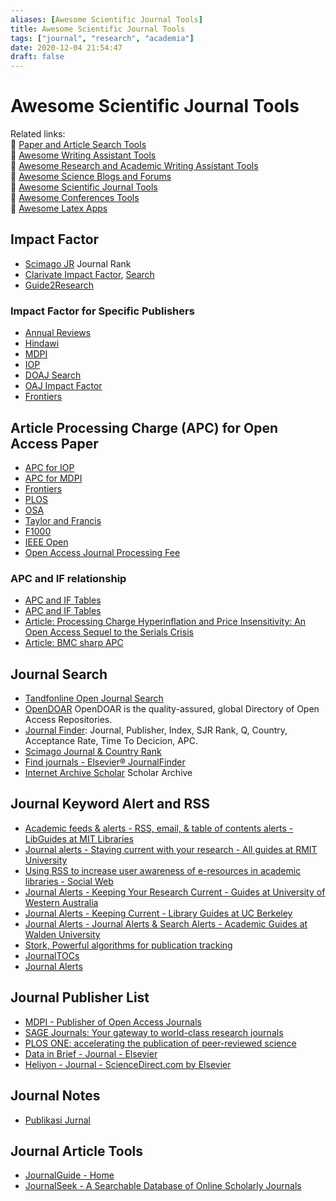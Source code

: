 ```yaml
---
aliases: [Awesome Scientific Journal Tools]
title: Awesome Scientific Journal Tools
tags: ["journal", "research", "academia"]
date: 2020-12-04 21:54:47
draft: false
---
```


# Awesome Scientific Journal Tools

Related links:  
🔗 [Paper and Article Search Tools](paper-search.md)  
🔗 [Awesome Writing Assistant Tools](/app/writing-assitant-app)  
🔗 [Awesome Research and Academic Writing Assistant Tools](paper-tool.md)  
🔗 [Awesome Science Blogs and Forums](/research/science-blog)  
🔗 [Awesome Scientific Journal Tools](journal-tool.md)  
🔗 [Awesome Conferences Tools](conference-tool.md)  
🔗 [Awesome Latex Apps](latex-tool.md)  

## Impact Factor

- [Scimago JR](https://www.scimagojr.com/journalrank.php) Journal Rank
- [Clarivate Impact Factor](https://clarivate.com/webofsciencegroup/essays/impact-factor/), [Search](https://mjl.clarivate.com/search-results)
- [Guide2Research](http://www.guide2research.com/)

### Impact Factor for Specific Publishers

- [Annual Reviews](https://www.annualreviews.org/about/impact-factors)
- [Hindawi](https://www.hindawi.com/journals/)
- [MDPI](https://www.mdpi.com/about/journals)
- [IOP](https://iopscience.iop.org/page/impactfactors)
- [DOAJ Search](https://doaj.org/)
- [OAJ Impact Factor](https://www.omicsonline.org/open-access-journals-impact-factors.php)
- [Frontiers](https://www.frontiersin.org/about/journal-impact-factors)

## Article Processing Charge (APC) for Open Access Paper

- [APC for IOP](https://publishingsupport.iopscience.iop.org/questions/article-publication-charge-pricing-and-the-costs-of-open-access-publishing/)
- [APC for MDPI](https://www.mdpi.com/apc)
- [Frontiers](https://www.frontiersin.org/about/publishing-fees)
- [PLOS](https://plos.org/publish/fees/)
- [OSA](https://www.osapublishing.org/submit/review/pub_charge.cfm)
- [Taylor and Francis](https://authorservices.taylorandfrancis.com/publishing-open-access/open-access-cost-finder/)
- [F1000](https://f1000research.com/for-authors/article-processing-charges)
- [IEEE Open](https://open.ieee.org/index.php/about-ieee-open-access/faqs/)
- [Open Access Journal Processing Fee](https://www.openaccess.cam.ac.uk/publishing-open-access/how-much-do-publishers-charge-open-access)

### APC and IF relationship

- [APC and IF Tables](http://csircentral.net/oa_j-2015-sci-e-only-new.pdf)
- [APC and IF Tables](https://docs.google.com/spreadsheets/d/e/2PACX-1vSCfhHbtTQhnjdd0LmUwUZ6lMGSbCDQC_cx2qFjmw2v983pccv9k3yHJooQEcZNIn4BTOLV-9mGBpRM/pubhtml)
- [Article: Processing Charge Hyperinflation and Price Insensitivity: An Open Access Sequel to the Serials Crisis](https://www.liberquarterly.eu/articles/10.18352/lq.10280/)
- [Article: BMC sharp APC](https://sustainingknowledgecommons.org/2019/04/30/biomed-central-in-2019-sharp-increase-in-article-processing-charge/)

## Journal Search

- [Tandfonline Open Journal Search](https://www.tandfonline.com/openaccess/openjournals)
- [OpenDOAR](https://v2.sherpa.ac.uk/opendoar/) OpenDOAR is the quality-assured, global Directory of Open Access Repositories.
- [Journal Finder](https://thejournalfinder.com/): Journal, Publisher, Index, SJR Rank, Q, Country, Acceptance Rate, Time To Decicion, APC.
- [Scimago Journal & Country Rank](https://www.scimagojr.com/)
- [Find journals - Elsevier® JournalFinder](https://journalfinder.elsevier.com/)
- [Internet Archive Scholar](https://scholar.archive.org/) Scholar Archive

## Journal Keyword Alert and RSS

- [Academic feeds & alerts - RSS, email, & table of contents alerts - LibGuides at MIT Libraries](https://libguides.mit.edu/c.php?g=175947&p=1158942)
- [Journal alerts - Staying current with your research - All guides at RMIT University](https://rmit.libguides.com/c.php?g=336183&p=2262276)
- [Using RSS to increase user awareness of e-resources in academic libraries - Social Web](https://www.25yearsofprogramming.com/social-web/using-rss-to-increase-user-awareness-of-e-resources-in-academic-libraries.html)
- [Journal Alerts - Keeping Your Research Current - Guides at University of Western Australia](https://guides.library.uwa.edu.au/keepingresearchcurrent/journal-alerts)
- [Journal Alerts - Keeping Current - Library Guides at UC Berkeley](https://guides.lib.berkeley.edu/keeping-current)
- [Journal Alerts - Journal Alerts & Search Alerts - Academic Guides at Walden University](https://academicguides.waldenu.edu/library/alerts/journal)
- [Stork, Powerful algorithms for publication tracking](https://www.storkapp.me/index.php)
- [JournalTOCs](https://www.journaltocs.ac.uk/)
- [Journal Alerts](https://webofscience.help.clarivate.com/en-us/Content/journal-alerts.html)

## Journal Publisher List

- [MDPI - Publisher of Open Access Journals](https://www.mdpi.com/)
- [SAGE Journals: Your gateway to world-class research journals](https://journals.sagepub.com/)
- [PLOS ONE: accelerating the publication of peer-reviewed science](https://journals.plos.org/plosone/)
- [Data in Brief - Journal - Elsevier](https://www.journals.elsevier.com/data-in-brief)
- [Heliyon - Journal - ScienceDirect.com by Elsevier](https://www.sciencedirect.com/journal/heliyon)

## Journal Notes

- [Publikasi Jurnal](https://teddit.net/r/indonesia/comments/myo5iq/faq_tentang_publikasi_ke_jurnal_dan_conferences/)

## Journal Article Tools

- [JournalGuide - Home](https://www.journalguide.com/)
- [JournalSeek - A Searchable Database of Online Scholarly Journals](http://journalseek.net/)
